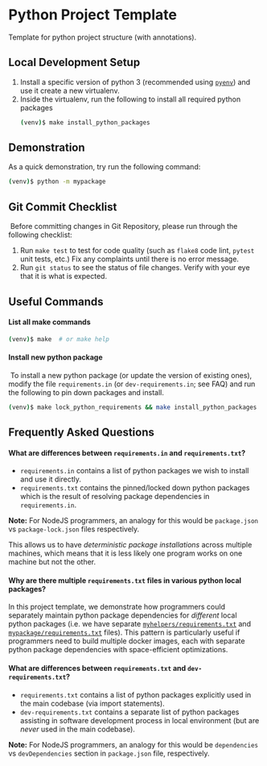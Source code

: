 # Python Project Template

Template for python project structure (with annotations).


## Local Development Setup

1. Install a specific version of python 3
   (recommended using [`pyenv`](https://github.com/pyenv/pyenv#installation))
   and use it create a new virtualenv.
2. Inside the virtualenv,
   run the following to install all required python packages
   ```bash
   (venv)$ make install_python_packages
   ```


## Demonstration

As a quick demonstration, try run the following command:
```bash
(venv)$ python -m mypackage
```


## Git Commit Checklist
​
Before committing changes in Git Repository, 
please run through the following checklist:
​
1. Run `make test` to test for code quality
   (such as `flake8` code lint, `pytest` unit tests, etc.)
   Fix any complaints until there is no error message.
2. Run `git status` to see the status of file changes.
   Verify with your eye that it is what is expected.


## Useful Commands

#### List all make commands

```bash
(venv)$ make  # or make help
```

#### Install new python package
​
To install a new python package (or update the version of existing ones),
modify the file `requirements.in` (or `dev-requirements.in`; see FAQ)
and run the following to pin down packages and install.
```bash
(venv)$ make lock_python_requirements && make install_python_packages
```


## Frequently Asked Questions

#### What are differences between `requirements.in` and `requirements.txt`?

- `requirements.in` contains a list of python packages 
  we wish to install and use it directly.
- `requirements.txt` contains the pinned/locked down python packages
  which is the result of resolving package dependencies in `requirements.in`.

**Note:** For NodeJS programmers, an analogy for this would be `package.json`
vs `package-lock.json` files respectively.

This allows us to have _deterministic package installations_ across multiple machines,
which means that it is less likely one program works on one machine but not the other.

#### Why are there multiple `requirements.txt` files in various python local packages?

In this project template, we demonstrate how programmers could separately maintain
python package dependencies for _different_ local python packages
(i.e. we have separate [`myhelpers/requirements.txt`](myhelpers/requirements.txt) 
and [`mypackage/requirements.txt`](mypackage/requirements.txt) files).
This pattern is particularly useful if programmers need to build multiple docker images,
each with separate python package dependencies with space-efficient optimizations.

#### What are differences between `requirements.txt` and `dev-requirements.txt`?

- `requirements.txt` contains a list of python packages
  explicitly used in the main codebase (via import statements).
- `dev-requirements.txt` contains a separate list of python packages
  assisting in software development process in local environment
  (but are _never_ used in the main codebase).

**Note:** For NodeJS programmers, an analogy for this would be `dependencies` 
vs `devDependencies` section in `package.json` file, respectively.
